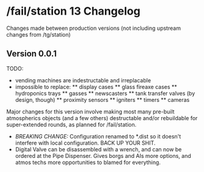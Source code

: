 /fail/station 13 Changelog
==========================

Changes made between production versions (not including upstream changes from /tg/station)

Version 0.0.1
-------------

TODO:
* vending machines are indestructable and irreplacable
* impossible to replace:
** display cases
** glass fireaxe cases
** hydroponics trays
** gasses
** newscasters
** tank transfer valves (by design, though)
** proximity sensors
** igniters
** timers
** cameras

Major changes for this version involve making most many pre-built atmospherics objects (and a few others) destructable and/or rebuildable for super-extended rounds, as planned for /fail/station.

* *BREAKING CHANGE:* Configuration renamed to *.dist so it doesn't interfere with local configuration. BACK UP YOUR SHIT.
* Digital Valve can be disassembled with a wrench, and can now be ordered at the Pipe Dispenser. Gives borgs and AIs more options, and atmos techs more opportunities to blamed for everything.